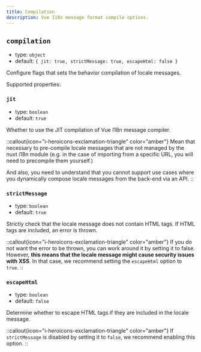```yaml
---
title: Compilation
description: Vue I18n message format compile options.
---
```


## `compilation`

- type: `object`
- default: `{ jit: true, strictMessage: true, escapeHtml: false }`

Configure flags that sets the behavior compilation of locale messages.

Supported properties:

### `jit`

- type: `boolean`
- default: `true`

Whether to use the JIT compilation of Vue I18n message compiler.

::callout{icon="i-heroicons-exclamation-triangle" color="amber"}
Mean that necessary to pre-compile locale messages that are not managed by the nuxt i18n module (e.g. in the case of importing from a specific URL, you will need to precompile them yourself.)

And also, you need to understand that you cannot support use cases where you dynamically compose locale messages from the back-end via an API.
::

### `strictMessage`

- type: `boolean`
- default: `true`

Strictly check that the locale message does not contain HTML tags. If HTML tags are included, an error is thrown.

::callout{icon="i-heroicons-exclamation-triangle" color="amber"}
If you do not want the error to be thrown, you can work around it by setting it to false. However, **this means that the locale message might cause security issues with XSS**. In that case, we recommend setting the `escapeHtml` option to `true`.
::

### `escapeHtml`

- type: `boolean`
- default: `false`

Determine whether to escape HTML tags if they are included in the locale message.

::callout{icon="i-heroicons-exclamation-triangle" color="amber"}
If `strictMessage` is disabled by setting it to `false`, we recommend enabling this option.
::

